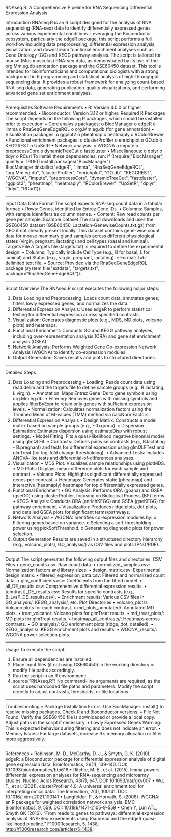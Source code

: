 RNAseq.R: A Comprehensive Pipeline for RNA Sequencing Differential Expression Analysis


Introduction
RNAseq.R is an R script designed for the analysis of RNA sequencing (RNA-seq) data to identify differentially expressed genes across various experimental conditions. Leveraging the Bioconductor ecosystem, particularly the edgeR package, this script performs a full workflow including data preprocessing, differential expression analysis, visualization, and downstream functional enrichment analyses such as Gene Ontology (GO) and KEGG pathway analysis. The script is tailored for mouse (Mus musculus) RNA-seq data, as demonstrated by its use of the org.Mm.eg.db annotation package and the GSE60450 dataset.
This tool is intended for bioinformaticians and computational biologists with a strong background in R programming and statistical analysis of high-throughput sequencing data. It provides a robust framework for analyzing count-based RNA-seq data, generating publication-quality visualizations, and performing advanced gene set enrichment analyses.
________________________________________
Prerequisites
Software Requirements
•	R: Version 4.0.0 or higher recommended.
•	Bioconductor: Version 3.12 or higher.
Required R Packages
The script depends on the following R packages, which should be installed prior to execution:
•	Core analysis packages:
o	BiocManager
o	edgeR
o	limma
o	RnaSeqGeneEdgeRQL
o	org.Mm.eg.db (for gene annotation)
•	Visualization packages:
o	ggplot2
o	pheatmap
o	heatmaply
o	RColorBrewer
•	Functional enrichment packages:
o	clusterProfiler
o	enrichplot
o	GO.db
o	KEGGREST
o	UpSetR
•	Network analysis:
o	WGCNA
o	impute
o	preprocessCore
o	dynamicTreeCut
o	fastcluster
•	Miscellaneous:
o	dplyr
o	tidyr
o	RCurl
To install these dependencies, run:
if (!require("BiocManager", quietly = TRUE)) install.packages("BiocManager")
BiocManager::install(c("edgeR", "limma", "RnaSeqGeneEdgeRQL", "org.Mm.eg.db", "clusterProfiler", "enrichplot", "GO.db", "KEGGREST", "WGCNA", "impute", "preprocessCore", "dynamicTreeCut", "fastcluster", "ggplot2", "pheatmap", "heatmaply", "RColorBrewer", "UpSetR", "dplyr", "tidyr", "RCurl"))
________________________________________
Input Data
Data Format
The script expects RNA-seq count data in a tabular format:
•	Rows: Genes, identified by Entrez Gene IDs.
•	Columns: Samples, with sample identifiers as column names.
•	Content: Raw read counts per gene per sample.
Example Dataset
The script downloads and uses the GSE60450 dataset (GSE60450_Lactation-GenewiseCounts.txt.gz) from GEO if not already present locally. This dataset contains gene-wise count data for mouse mammary gland samples across different physiological states (virgin, pregnant, lactating) and cell types (basal and luminal).
Targets File
A targets file (targets.txt) is required to define the experimental design:
•	Columns: Typically include CellType (e.g., B for basal, L for luminal) and Status (e.g., virgin, pregnant, lactating).
•	Format: Tab-delimited text file.
•	Source: Provided via the RnaSeqGeneEdgeRQL package (system.file("extdata", "targets.txt", package="RnaSeqGeneEdgeRQL")).
________________________________________
Script Overview
The RNAseq.R script executes the following major steps:
1.	Data Loading and Preprocessing: Loads count data, annotates genes, filters lowly expressed genes, and normalizes the data.
2.	Differential Expression Analysis: Uses edgeR to perform statistical testing for differential expression across specified contrasts.
3.	Visualization: Generates diagnostic plots (e.g., MDS, MD plots, volcano plots) and heatmaps.
4.	Functional Enrichment: Conducts GO and KEGG pathway analyses, including over-representation analysis (ORA) and gene set enrichment analysis (GSEA).
5.	Network Analysis: Performs Weighted Gene Co-expression Network Analysis (WGCNA) to identify co-expression modules.
6.	Output Generation: Saves results and plots to structured directories.
________________________________________
Detailed Steps
1. Data Loading and Preprocessing
•	Loading: Reads count data using read.delim and the targets file to define sample groups (e.g., B.lactating, L.virgin).
•	Annotation: Maps Entrez Gene IDs to gene symbols using org.Mm.eg.db.
•	Filtering: Removes genes with missing symbols and applies filterByExpr to retain only genes with sufficient expression levels.
•	Normalization: Calculates normalization factors using the Trimmed Mean of M-values (TMM) method via calcNormFactors.
2. Differential Expression Analysis
•	Design Matrix: Constructs a model matrix based on sample groups (e.g., ~0+group).
•	Dispersion Estimation: Estimates dispersion using estimateDisp with robust settings.
•	Model Fitting: Fits a quasi-likelihood negative binomial model using glmQLFit.
•	Contrasts: Defines pairwise contrasts (e.g., B.lactating - B.pregnant) and tests for differential expression using glmQLFTest and glmTreat (for log-fold change thresholding).
•	Advanced Tests: Includes ANOVA-like tests and differential-of-differences analyses.
3. Visualization
•	MDS Plot: Visualizes sample relationships using plotMDS.
•	MD Plots: Displays mean-difference plots for each sample and contrast.
•	Volcano Plots: Highlights significant differentially expressed genes per contrast.
•	Heatmaps: Generates static (pheatmap) and interactive (heatmaply) heatmaps for top differentially expressed genes.
4. Functional Enrichment
•	GO Analysis: Performs ORA (goana) and GSEA (gseGO) using clusterProfiler, focusing on Biological Process (BP) terms.
•	KEGG Analysis: Conducts ORA (enrichKEGG) and GSEA (gseKEGG) for pathway enrichment.
•	Visualization: Produces ridge plots, dot plots, and detailed GSEA plots for significant terms/pathways.
5. Network Analysis
•	WGCNA: Identifies co-expression modules by:
o	Filtering genes based on variance.
o	Selecting a soft-thresholding power using pickSoftThreshold.
o	Generating diagnostic plots for power selection.
6. Output Generation
Results are saved in a structured directory hierarchy (e.g., volcano_plots/, GO_analysis/) as CSV files and plots (PNG/PDF).
________________________________________
Output
The script generates the following output files and directories:
CSV Files
•	gene_counts.csv: Raw count data.
•	normalized_samples.csv: Normalization factors and library sizes.
•	design_matrix.csv: Experimental design matrix.
•	filtered_expression_data.csv: Filtered and normalized count data.
•	glm_coefficients.csv: Coefficients from the fitted model.
•	all_DE_results.csv: Comprehensive differential expression results.
•	[contrast]_DE_results.csv: Results for specific contrasts (e.g., B_LvsP_DE_results.csv).
•	Enrichment results: Various CSV files in GO_analysis/, KEGG_analysis/, etc.
Plot Directories
•	volcano_plots/: Volcano plots for each contrast.
•	md_plots_annotated/: Annotated MD plots.
•	treat_volcano/: Volcano plots for glmTreat results.
•	md_treat_plots/: MD plots for glmTreat results.
•	heatmap_all_contrasts/: Heatmaps across contrasts.
•	GO_analysis/: GO enrichment plots (ridge, dot, detailed).
•	KEGG_analysis/: KEGG enrichment plots and results.
•	WGCNA_results/: WGCNA power selection plots.
________________________________________
Usage
To execute the script:
1.	Ensure all dependencies are installed.
2.	Place input files (if not using GSE60450) in the working directory or modify file paths accordingly.
3.	Run the script in an R environment:
4.	source("RNAseq.R")
No command-line arguments are required, as the script uses hardcoded file paths and parameters. Modify the script directly to adjust contrasts, thresholds, or file locations.
________________________________________
Troubleshooting
•	Package Installation Errors: Use BiocManager::install() to resolve missing packages. Check R and Bioconductor versions.
•	File Not Found: Verify the GSE60450 file is downloaded or provide a local copy. Adjust paths in the script if necessary.
•	Lowly Expressed Genes Warning: This is expected behavior during filtering and does not indicate an error.
•	Memory Issues: For large datasets, increase R’s memory allocation or filter more aggressively.
________________________________________
References
•	Robinson, M. D., McCarthy, D. J., & Smyth, G. K. (2010). edgeR: a Bioconductor package for differential expression analysis of digital gene expression data. Bioinformatics, 26(1), 139-140. DOI: 10.1093/bioinformatics/btp616
•	Ritchie, M. E., et al. (2015). limma powers differential expression analyses for RNA-sequencing and microarray studies. Nucleic Acids Research, 43(7), e47. DOI: 10.1093/nar/gkv007
•	Wu, T., et al. (2021). clusterProfiler 4.0: A universal enrichment tool for interpreting omics data. The Innovation, 2(3), 100141. DOI: 10.1016/j.xinn.2021.100141
•	Langfelder, P., & Horvath, S. (2008). WGCNA: an R package for weighted correlation network analysis. BMC Bioinformatics, 9, 559. DOI: 10.1186/1471-2105-9-559
•	Chen Y, Lun ATL, Smyth GK (2016). “From reads to genes to pathways: differential expression analysis of RNA-Seq experiments using Rsubread and the edgeR quasi-likelihood pipeline.” F1000Research, 5, 1438. http://f1000research.com/articles/5-1438.


